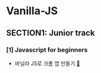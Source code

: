 # Vanilla-JS
## SECTION1: Junior track
### [1] Javascript for beginners
* 바닐라 JS로 크롬 앱 만들기 [👻](https://nomadcoders.co/javascript-for-beginners/lobby)

